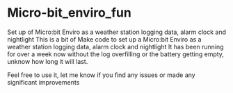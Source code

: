 # Micro-bit_enviro_fun
Set up of Micro:bit Enviro as a weather station logging data, alarm clock and nightlight
This is a bit of Make code to set up a Micro:bit Enviro as a weather station logging data, alarm clock and nightlight
It has been running for over a week now without the log overfilling or the battery getting empty, unknow how long it will last.

Feel free to use it, let me know if you find any issues or made any significant improvements
